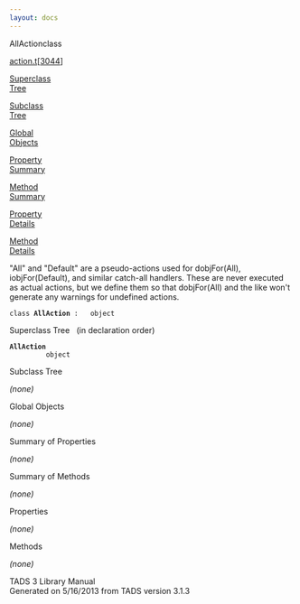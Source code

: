 ```yaml
---
layout: docs
---
```

<span class="title">AllAction</span><span class="type">class</span>

[action.t](../file/action.t.html)\[[3044](../source/action.t.html#3044)\]

[Superclass  
Tree](#_SuperClassTree_)

[Subclass  
Tree](#_SubClassTree_)

[Global  
Objects](#_ObjectSummary_)

[Property  
Summary](#_PropSummary_)

[Method  
Summary](#_MethodSummary_)

[Property  
Details](#_Properties_)

[Method  
Details](#_Methods_)



"All" and "Default" are a pseudo-actions used for dobjFor(All),
iobjFor(Default), and similar catch-all handlers. These are never
executed as actual actions, but we define them so that dobjFor(All) and
the like won't generate any warnings for undefined actions.

`class `**`AllAction`**` :   object`



<span id="_SuperClassTree_"></span>



<span class="hdln">Superclass Tree</span>   (in declaration order)



**`AllAction`**  
`         object`  
<span id="_SubClassTree_"></span>



<span class="hdln">Subclass Tree</span>  



*(none)* <span id="_ObjectSummary_"></span>



<span class="hdln">Global Objects</span>  



*(none)* <span id="_PropSummary_"></span>



<span class="hdln">Summary of Properties</span>  





*(none)* <span id="_MethodSummary_"></span>



<span class="hdln">Summary of Methods</span>  





*(none)* <span id="_Properties_"></span>



<span class="hdln">Properties</span>  



*(none)* <span id="_Methods_"></span>



<span class="hdln">Methods</span>  



*(none)*



TADS 3 Library Manual  
Generated on 5/16/2013 from TADS version 3.1.3


